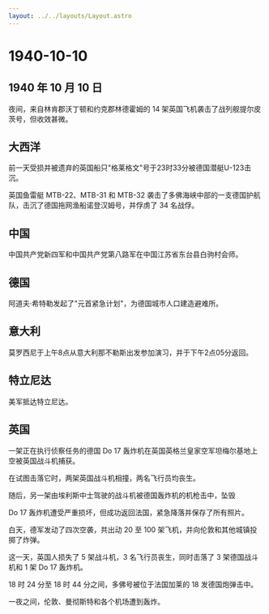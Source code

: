 ```yaml
---
layout: ../../layouts/Layout.astro
---
```


# 1940-10-10

## 1940 年 10 月 10 日

夜间，来自林肯郡沃丁顿和约克郡林德霍姆的 14
架英国飞机袭击了战列舰提尔皮茨号，但收效甚微。

## 大西洋

前一天受损并被遗弃的英国船只"格莱格文"号于23时33分被德国潜艇U-123击沉。

英国鱼雷艇 MTB-22、MTB-31 和 MTB-32
袭击了多佛海峡中部的一支德国护航队，击沉了德国拖网渔船诺登汉姆号，并俘虏了
34 名战俘。

## 中国

中国共产党新四军和中国共产党第八路军在中国江苏省东台县白驹村会师。

## 德国

阿道夫·希特勒发起了"元首紧急计划"，为德国城市人口建造避难所。

## 意大利

莫罗西尼于上午8点从意大利那不勒斯出发参加演习，并于下午2点05分返回。

## 特立尼达

美军抵达特立尼达。

## 英国

一架正在执行侦察任务的德国 Do 17
轰炸机在英国英格兰皇家空军坦梅尔基地上空被英国战斗机捕获。

在试图击落它时，两架英国战斗机相撞，两名飞行员均丧生。

随后，另一架由埃利斯中士驾驶的战斗机被德国轰炸机的机枪击中，坠毁

Do 17 轰炸机遭受严重损坏，但成功返回法国，紧急降落并保存了所有照片。

白天，德军发动了四次空袭，共出动 20 至 100
架飞机，并向伦敦和其他城镇投掷了炸弹。

这一天，英国人损失了 5 架战斗机，3 名飞行员丧生，同时击落了 3
架德国战斗机和 1 架 Do 17 轰炸机。

18 时 24 分至 18 时 44 分之间，多佛号被位于法国加莱的 18
发德国炮弹击中。

一夜之间，伦敦、曼彻斯特和各个机场遭到轰炸。